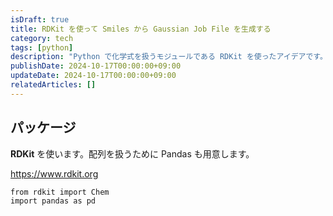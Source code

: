 ```yaml
---
isDraft: true
title: RDKit を使って Smiles から Gaussian Job File を生成する
category: tech
tags: [python]
description: "Python で化学式を扱うモジュールである RDKit を使ったアイデアです。"
publishDate: 2024-10-17T00:00:00+09:00
updateDate: 2024-10-17T00:00:00+09:00
relatedArticles: []
---
```


## パッケージ

**RDKit** を使います。配列を扱うために Pandas も用意します。

https://www.rdkit.org

```python:パッケージ
from rdkit import Chem
import pandas as pd
```